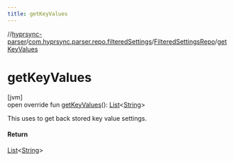 ```yaml
---
title: getKeyValues
---
```

//[hyprsync-parser](../../../index.html)/[com.hyprsync.parser.repo.filteredSettings](../index.html)/[FilteredSettingsRepo](index.html)/[getKeyValues](get-key-values.html)



# getKeyValues



[jvm]\
open override fun [getKeyValues](get-key-values.html)(): [List](https://kotlinlang.org/api/core/kotlin-stdlib/kotlin.collections/-list/index.html)&lt;[String](https://kotlinlang.org/api/core/kotlin-stdlib/kotlin/-string/index.html)&gt;



This uses to get back stored key value settings.



#### Return



[List](https://kotlinlang.org/api/core/kotlin-stdlib/kotlin.collections/-list/index.html)<[String](https://kotlinlang.org/api/core/kotlin-stdlib/kotlin/-string/index.html)>



